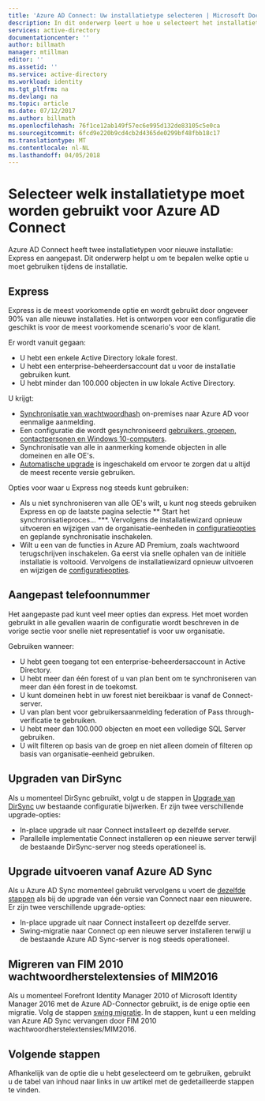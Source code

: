 ```yaml
---
title: 'Azure AD Connect: Uw installatietype selecteren | Microsoft Docs'
description: In dit onderwerp leert u hoe u selecteert het installatietype om te gebruiken voor Azure AD Connect
services: active-directory
documentationcenter: ''
author: billmath
manager: mtillman
editor: ''
ms.assetid: ''
ms.service: active-directory
ms.workload: identity
ms.tgt_pltfrm: na
ms.devlang: na
ms.topic: article
ms.date: 07/12/2017
ms.author: billmath
ms.openlocfilehash: 76f1ce12ab149f57ec6e995d132de83105c5e0ca
ms.sourcegitcommit: 6fcd9e220b9cd4cb2d4365de0299bf48fbb18c17
ms.translationtype: MT
ms.contentlocale: nl-NL
ms.lasthandoff: 04/05/2018
---
```

# <a name="select-which-installation-type-to-use-for-azure-ad-connect"></a>Selecteer welk installatietype moet worden gebruikt voor Azure AD Connect
Azure AD Connect heeft twee installatietypen voor nieuwe installatie: Express en aangepast. Dit onderwerp helpt u om te bepalen welke optie u moet gebruiken tijdens de installatie.

## <a name="express"></a>Express
Express is de meest voorkomende optie en wordt gebruikt door ongeveer 90% van alle nieuwe installaties. Het is ontworpen voor een configuratie die geschikt is voor de meest voorkomende scenario's voor de klant.

Er wordt vanuit gegaan:

- U hebt een enkele Active Directory lokale forest.
- U hebt een enterprise-beheerdersaccount dat u voor de installatie gebruiken kunt.
- U hebt minder dan 100.000 objecten in uw lokale Active Directory.

U krijgt:

- [Synchronisatie van wachtwoordhash](active-directory-aadconnectsync-implement-password-hash-synchronization.md) on-premises naar Azure AD voor eenmalige aanmelding.
- Een configuratie die wordt gesynchroniseerd [gebruikers, groepen, contactpersonen en Windows 10-computers](active-directory-aadconnectsync-understanding-default-configuration.md).
- Synchronisatie van alle in aanmerking komende objecten in alle domeinen en alle OE's.
- [Automatische upgrade](active-directory-aadconnect-feature-automatic-upgrade.md) is ingeschakeld om ervoor te zorgen dat u altijd de meest recente versie gebruiken.

Opties voor waar u Express nog steeds kunt gebruiken:

- Als u niet synchroniseren van alle OE's wilt, u kunt nog steeds gebruiken Express en op de laatste pagina selectie ** Start het synchronisatieproces... ***. Vervolgens de installatiewizard opnieuw uitvoeren en wijzigen van de organisatie-eenheden in [configuratieopties](active-directory-aadconnectsync-installation-wizard.md#customize-synchronization-options) en geplande synchronisatie inschakelen.
- Wilt u een van de functies in Azure AD Premium, zoals wachtwoord terugschrijven inschakelen. Ga eerst via snelle ophalen van de initiële installatie is voltooid. Vervolgens de installatiewizard opnieuw uitvoeren en wijzigen de [configuratieopties](active-directory-aadconnectsync-installation-wizard.md#customize-synchronization-options).

## <a name="custom"></a>Aangepast telefoonnummer
Het aangepaste pad kunt veel meer opties dan express. Het moet worden gebruikt in alle gevallen waarin de configuratie wordt beschreven in de vorige sectie voor snelle niet representatief is voor uw organisatie.

Gebruiken wanneer:

- U hebt geen toegang tot een enterprise-beheerdersaccount in Active Directory.
- U hebt meer dan één forest of u van plan bent om te synchroniseren van meer dan één forest in de toekomst.
- U kunt domeinen hebt in uw forest niet bereikbaar is vanaf de Connect-server.
- U van plan bent voor gebruikersaanmelding federation of Pass through-verificatie te gebruiken.
- U hebt meer dan 100.000 objecten en moet een volledige SQL Server gebruiken.
- U wilt filteren op basis van de groep en niet alleen domein of filteren op basis van organisatie-eenheid gebruiken.

## <a name="upgrade-from-dirsync"></a>Upgraden van DirSync
Als u momenteel DirSync gebruikt, volgt u de stappen in [Upgrade van DirSync](active-directory-aadconnect-dirsync-upgrade-get-started.md) uw bestaande configuratie bijwerken. Er zijn twee verschillende upgrade-opties:

- In-place upgrade uit naar Connect installeert op dezelfde server.
- Parallelle implementatie Connect installeren op een nieuwe server terwijl de bestaande DirSync-server nog steeds operationeel is.

## <a name="upgrade-from-azure-ad-sync"></a>Upgrade uitvoeren vanaf Azure AD Sync
Als u Azure AD Sync momenteel gebruikt vervolgens u voert de [dezelfde stappen](active-directory-aadconnect-upgrade-previous-version.md) als bij de upgrade van één versie van Connect naar een nieuwere. Er zijn twee verschillende upgrade-opties:

- In-place upgrade uit naar Connect installeert op dezelfde server.
- Swing-migratie naar Connect op een nieuwe server installeren terwijl u de bestaande Azure AD Sync-server is nog steeds operationeel.

## <a name="migrate-from-fim2010-or-mim2016"></a>Migreren van FIM 2010 wachtwoordherstelextensies of MIM2016
Als u momenteel Forefront Identity Manager 2010 of Microsoft Identity Manager 2016 met de Azure AD-Connector gebruikt, is de enige optie een migratie. Volg de stappen [swing migratie](active-directory-aadconnect-upgrade-previous-version.md#swing-migration). In de stappen, kunt u een melding van Azure AD Sync vervangen door FIM 2010 wachtwoordherstelextensies/MIM2016.

## <a name="next-steps"></a>Volgende stappen
Afhankelijk van de optie die u hebt geselecteerd om te gebruiken, gebruikt u de tabel van inhoud naar links in uw artikel met de gedetailleerde stappen te vinden.
